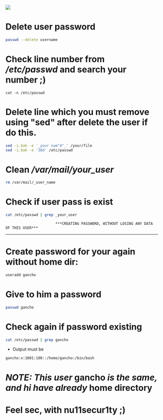 ![](https://github.com/nu11secur1ty/Linux_hardening_and_security/blob/master/types/passwd/password.jpg)

# Delete user password
```bash
passwd --delete username
```
# Check line number from ***/etc/passwd*** and search your number ;)
```bach
cat -n /etc/passwd
```
# Delete line which you must remove using "sed" after delete the user if do this.
```bash
sed -i.bak -e '_your num"d"_' /your/file
sed -i.bak -e '38d' /etc/passwd
```
# Clean ***/var/mail/_your_user_***
```bash
rm /var/mail/_user_name
```
# Check if user pass is exist
```bash
cat /etc/passwd | grep _your_user
```

                           ***CREATING PASSWORD, WITHOUT LOSING ANY DATA OF THIS USER***
                           
-------------------------------------------------------------------------------------

# Create password for your again without home dir:
```bash
useradd gancho
```
# Give to him  a password
```bash
passwd gancho
```
# Check again if password existing
```bash
cat /etc/passwd | grep gancho
```
- Output must be
```bash
gancho:x:1001:100::/home/gancho:/bin/bash
```
# ***NOTE: This user*** gancho ***is the same, and hi have already*** home directory

# Feel sec, with nu11secur1ty ;)
